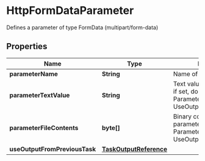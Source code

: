 

# HttpFormDataParameter

Defines a parameter of type FormData (multipart/form-data)
## Properties

Name | Type | Description | Notes
------------ | ------------- | ------------- | -------------
**parameterName** | **String** | Name of the parameter |  [optional]
**parameterTextValue** | **String** | Text value of the parameter; if set, do not set ParameterFileContents or UseOutputFromPreviousTask |  [optional]
**parameterFileContents** | **byte[]** | Binary contents of the parameter; if set, do not set ParameterTextValue or UseOutputFromPreviousTask |  [optional]
**useOutputFromPreviousTask** | [**TaskOutputReference**](TaskOutputReference.md) |  |  [optional]




